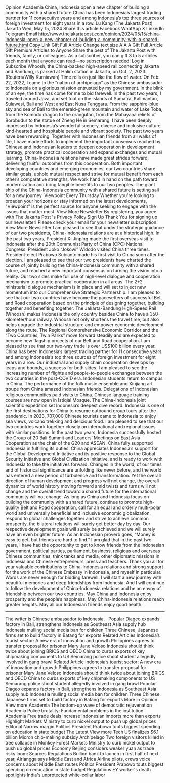# 

Opinion
Academia
China, Indonesia open a new chapter of building a community with a shared future
China has been Indonesia’s largest trading partner for 11 consecutive years and among Indonesia’s top three sources of foreign investment for eight years in a row.
Lu Kang
(The Jakarta Post)
Jakarta
Wed, May 15, 2024
Share this article
Facebook
WhatApp
X
LinkedIn
Telegram
Email
http://www.thejakartapost.com/opinion/2024/05/15/china-indonesia-open-a-new-chapter-of-building-a-community-with-a-shared-future.html
Copy Link
Gift Full Article
Change text size
A
A
A
Gift Full Article
Gift Premium Articles
to Anyone
Share the best of The Jakarta Post with friends, family, or colleagues. As a subscriber, you can gift 3 to 5 articles each month that anyone can read—no subscription needed!
Log in
Subscribe
Whoosh, the China-backed high-speed rail connecting Jakarta and Bandung, is parked at Halim station in Jakarta, on Oct. 2, 2023.  (Reuters/Willy Kurniawan)
Time rolls on just like the flow of water. On Feb. 22, 2022, I came to the “nation of archipelago” as the Chinese ambassador to Indonesia on a glorious mission entrusted by my government. In the blink of an eye, the time has come for me to bid farewell.
In the past two years, I traveled around Java, and set foot on the islands of Sumatra, Kalimantan, Sulawesi, Bali and West and East Nusa Tenggara. From the sapphire-blue sky and sea of Bali to the emerald-green mountain and water of Lake Toba, from the Komodo dragon to the orangutan, from the Mahayana reliefs of Borobudur to the statue of Zheng He in Semarang, I have been deeply impressed by Indonesia’s wonderful scenery, diverse and inclusive culture, kind-hearted and hospitable people and vibrant society.
The past two years have been rewarding. Together with Indonesian friends from all walks of life, I have made efforts to implement the important consensus reached by Chinese and Indonesian leaders to deepen cooperation in development strategy, promote practical cooperation and expand exchanges and mutual learning.
China-Indonesia relations have made great strides forward, delivering fruitful outcomes from this cooperation. Both important developing countries and emerging economies, our two countries share similar goals, uphold mutual respect and strive for mutual benefit from each other’s comparative strengths.
We work hand in hand on the path toward modernization and bring tangible benefits to our two peoples. The giant ship of the China-Indonesia community with a shared future is setting sail for a new journey.
Viewpoint
Every Thursday
Whether you're looking to broaden your horizons or stay informed on the latest developments, "Viewpoint" is the perfect source for anyone seeking to engage with the issues that matter most.
View More Newsletter
By registering, you agree with
The Jakarta Post
's
Privacy Policy
Sign Up
Thank You
for signing up our newsletter!
Please check your email for your newsletter subscription.
View More Newsletter
I am pleased to see that under the strategic guidance of our two presidents, China-Indonesia relations are at a historical high. In the past two years, President Xi Jinping made the first overseas visit to Indonesia after the 20th Communist Party of China (CPC) National Congress. President Joko “Jokowi” Widodo visited China three times. President-elect
Prabowo Subianto
made his first visit to China soon after the election.
I am pleased to see that our two presidents have charted the course of jointly building the China-Indonesia community with a shared future, and reached a new important consensus on turning the vision into a reality. Our two sides make full use of high-level dialogue and cooperation mechanism to promote practical cooperation in all areas. The 2+2 ministerial dialogue mechanism is in place and will set to inject new momentum into our Comprehensive Strategic Partnership.
I am pleased to see that our two countries have become the pacesetters of successful Belt and Road cooperation based on the principle of designing together, building together and benefiting together. The Jakarta-Bandung High-Speed Rail (Whoosh) makes Indonesia the only country besides China to have a 350-kilometer/hour railway.
Whoosh not only shortens the&nbsp;travel time, but also helps upgrade the industrial structure and empower economic development along the route. The Regional Comprehensive Economic Corridor and the “Two Countries, Twin Parks” move forward steadily and are expected to become new flagship projects of our Belt and Road cooperation.
I am pleased to see that our two-way trade is over US$100 billion every year. China has been Indonesia’s largest trading partner for 11 consecutive years and among Indonesia’s top three sources of foreign investment for eight years in a row. Our industrial and supply chain cooperation develops by leaps and bounds, a success for both sides.
I am pleased to see the increasing number of flights and people-to-people exchanges between the two countries in the post-COVID era. Indonesian students return to campus in China. The performance of the folk music ensemble and Xinjiang art troupe from China amazed Indonesian friends. Delegations of Indonesian religious communities paid visits to China. Chinese language training courses are now open in Istiqlal Mosque.
The China-Indonesia joint scientific expedition set Indonesia’s deepest dive record. Indonesia is one of the first destinations for China to resume outbound group tours after the pandemic. In 2023, 707,000 Chinese tourists came to Indonesia to enjoy sea views, volcano trekking and delicious food.
I am pleased to see that our two countries work together closely on international and regional issues with similar positions. In the past two years, Indonesia successfully hosted the Group of 20 Bali Summit and Leaders’ Meetings on East Asia Cooperation as the chair of the G20 and ASEAN. China fully supported Indonesia in fulfilling its duties. China appreciates Indonesia’s support for the Global Development Initiative and its positive response to the Global Security Initiative and Global Civilization Initiative, and is ready to work with Indonesia to take the initiatives forward.
Changes in the world, of our times and of historical significance are unfolding like never before, and the world has entered a new period of turbulence and transformation. Yet the overall direction of human development and progress will not change, the overall dynamics of world history moving forward amid twists and turns will not change and the overall trend toward a shared future for the international community will not change.
As long as China and Indonesia focus on building the community with a shared future, continue to promote high-quality Belt and Road cooperation, call for an equal and orderly multi-polar world and universally beneficial and inclusive economic globalization, respond to global challenges together and strive to achieve common prosperity, the bilateral relations will surely get better day by day. Our respective development goals will surely be achieved and we will surely have an even brighter future.
As an Indonesian proverb goes, “Money is easy to get, but friends are hard to find.” I am glad that in the past two years, I have had the opportunity to get to know friends from the Indonesian government, political parties, parliament, business, religious and overseas Chinese communities, think tanks and media, other diplomatic missions in Indonesia and Chinese entrepreneurs, press and teachers. Thank you all for your valuable contributions to China-Indonesia relations and strong support for the work of the Chinese Embassy in Indonesia, and myself in particular.
Words are never enough for bidding farewell. I will start a new journey with beautiful memories and deep friendships from Indonesia. And I will continue to follow the development of China-Indonesia relations and be an envoy of friendship between our two countries.
May China and Indonesia enjoy prosperity and the people’s happiness. May China-Indonesia relations reach greater heights. May all our Indonesian friends enjoy good health.
***
The writer is Chinese ambassador to Indonesia.
&nbsp;
Popular
Diageo expands factory in Bali, strengthens Indonesia as Southeast Asia supply hub
Indonesia mulling social media ban for children
Three Chinese, Japanese firms set to build factory in Batang for exports
Related Articles
Indonesia’s tourist sector: A new era of innovation and growth
Philippines agrees to transfer proposal for prisoner Mary Jane Veloso
Indonesia should think twice about joining BRICS and OECD
China to curbs exports of key chipmaking components to US
Semarang police shoot student allegedly involved in gang brawl
Related Article
Indonesia’s tourist sector: A new era of innovation and growth
Philippines agrees to transfer proposal for prisoner Mary Jane Veloso
Indonesia should think twice about joining BRICS and OECD
China to curbs exports of key chipmaking components to US
Semarang police shoot student allegedly involved in gang brawl
Popular
Diageo expands factory in Bali, strengthens Indonesia as Southeast Asia supply hub
Indonesia mulling social media ban for children
Three Chinese, Japanese firms set to build factory in Batang for exports
More in Opinion
View more
Academia
The bottom-up wave of democratic rejuvenation
Academia
Police brutality: Fundamental problems in the institution
Academia
Free trade deals increase Indonesian imports more than exports
Highlight
Markets
Ministry to curb nickel output to push up global prices
Editorial
Narrow margin
Politics
President Prabowo touts biggest spending on education in state budget
The Latest
View more
Tech
US finalizes $6.1 billion Micron chip-making subsidy
Archipelago
Two foreign visitors killed in tree collapse in Monkey Forest
Markets
Ministry to curb nickel output to push up global prices
Economy
Beijing considers weaker yuan as trade risks loom: Sources
Regulations
Bullion bank to launch in first half of next year, Airlangga says
Middle East and Africa
Airline pilots, crews voice concerns about Middle East routes
Politics
President Prabowo touts biggest spending on education in state budget
Regulations
EY worker's death spotlights India's unprotected white-collar labor
